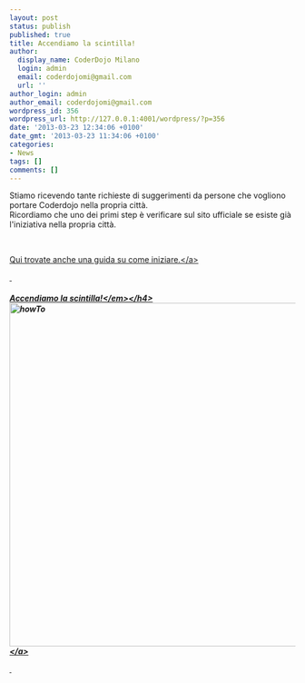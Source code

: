 ```yaml
---
layout: post
status: publish
published: true
title: Accendiamo la scintilla!
author:
  display_name: CoderDojo Milano
  login: admin
  email: coderdojomi@gmail.com
  url: ''
author_login: admin
author_email: coderdojomi@gmail.com
wordpress_id: 356
wordpress_url: http://127.0.0.1:4001/wordpress/?p=356
date: '2013-03-23 12:34:06 +0100'
date_gmt: '2013-03-23 11:34:06 +0100'
categories:
- News
tags: []
comments: []
---
```

<p>Stiamo ricevendo tante richieste di suggerimenti da persone che vogliono portare Coderdojo nella propria citt&agrave;.<br />
Ricordiamo che uno dei primi step &egrave; verificare sul sito ufficiale se esiste gi&agrave; l'iniziativa nella propria citt&agrave;.</p>
<p>&nbsp;</p>
<p><a title="Start a Dojo!" href="http:&#47;&#47;coderdojo.com&#47;help-us&#47;i-want-to-start-a-coderdojo-right-now&#47;" target="_blank">Qui trovate anche una guida su come iniziare.<&#47;a></p>
<p>&nbsp;</p>
<h4><em>Accendiamo la scintilla!<&#47;em><&#47;h4><br />
<a href="http:&#47;&#47;coderdojomilano.it&#47;wp-content&#47;uploads&#47;2013&#47;03&#47;howTo.jpg"><img class="alignnone size-full wp-image-357" alt="howTo" src="http:&#47;&#47;coderdojomilano.it&#47;wp-content&#47;uploads&#47;2013&#47;03&#47;howTo.jpg" width="560" height="605" &#47;><&#47;a></p>
<p>&nbsp;</p>
